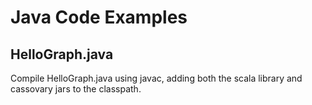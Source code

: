 # Java Code Examples

## HelloGraph.java
Compile HelloGraph.java using javac, adding both the scala library and cassovary jars to the classpath.